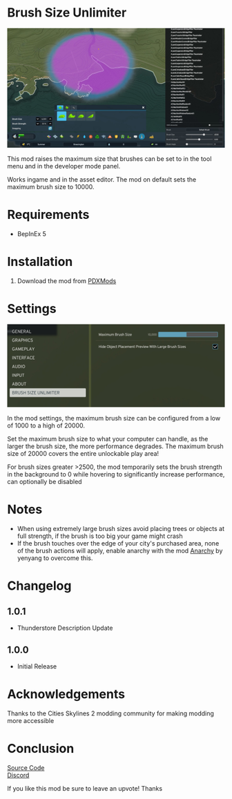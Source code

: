 # Brush Size Unlimiter

![Brush Ingame](https://raw.githubusercontent.com/Cgameworld/BrushSizeUnlimiter/master/preview1.jpg)

This mod raises the maximum size that brushes can be set to in the tool menu and in the developer mode panel. 

Works ingame and in the asset editor. The mod on default sets the maximum brush size to 10000. 

# Requirements
- BepInEx 5

# Installation
1) Download the mod from [PDXMods](https://mods.paradoxplaza.com/mods/75249/Windows)

# Settings

![Mod Settings Panel](https://raw.githubusercontent.com/Cgameworld/BrushSizeUnlimiter/master/preview2.jpg)

In the mod settings, the maximum brush size can be configured from a low of 1000 to a high of 20000.

Set the maximum brush size to what your computer can handle, as the larger the brush size, the more performance degrades. The maximum brush size of 20000 covers the entire unlockable play area!

For brush sizes greater >2500, the mod temporarily sets the brush strength in the background to 0 while hovering to significantly increase performance, can optionally be disabled

# Notes

- When using extremely large brush sizes avoid placing trees or objects at full strength, if the brush is too big your game might crash
- If the brush touches over the edge of your city's purchased area, none of the brush actions will apply, enable anarchy with the mod [Anarchy](https://thunderstore.io/c/cities-skylines-ii/p/yenyang/Anarchy/) by yenyang to overcome this.


# Changelog

## 1.0.1

- Thunderstore Description Update

## 1.0.0 
- Initial Release

# Acknowledgements

Thanks to the Cities Skylines 2 modding community for making modding more accessible

# Conclusion

[Source Code](https://github.com/Cgameworld/BrushSizeUnlimiter/)   
[Discord](https://discord.gg/tDZhaMrgsQ)

If you like this mod be sure to leave an upvote! Thanks